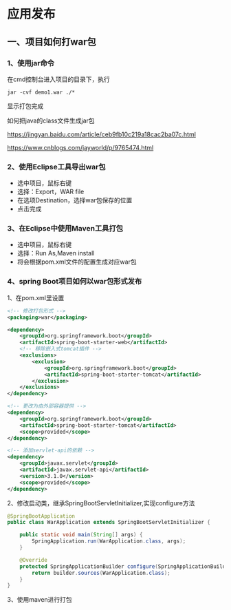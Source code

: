 # 应用发布

## 一、项目如何打war包

### 1、使用jar命令

在cmd控制台进入项目的目录下，执行

```log
jar -cvf demo1.war ./*
```

显示打包完成

如何把java的class文件生成jar包

<https://jingyan.baidu.com/article/ceb9fb10c219a18cac2ba07c.html>

<https://www.cnblogs.com/jayworld/p/9765474.html>

### 2、使用Eclipse工具导出war包

- 选中项目，鼠标右键
- 选择：Export，WAR file
- 在选项Destination，选择war包保存的位置
- 点击完成

### 3、在Eclipse中使用Maven工具打包

- 选中项目，鼠标右键
- 选择：Run As,Maven install
- 将会根据pom.xml文件的配置生成对应war包

### 4、spring Boot项目如何以war包形式发布

1、在pom.xml里设置

```xml
<!-- 修改打包形式 -->
<packaging>war</packaging>

<dependency>
    <groupId>org.springframework.boot</groupId>
    <artifactId>spring-boot-starter-web</artifactId>
    <!-- 移除嵌入式tomcat插件 -->
    <exclusions>
        <exclusion>
            <groupId>org.springframework.boot</groupId>
            <artifactId>spring-boot-starter-tomcat</artifactId>
        </exclusion>
    </exclusions>
</dependency>

<!-- 更改为由外部容器提供 -->
<dependency>
    <groupId>org.springframework.boot</groupId>
    <artifactId>spring-boot-starter-tomcat</artifactId>
    <scope>provided</scope>
</dependency>

<!-- 添加servlet-api的依赖 -->
<dependency>
    <groupId>javax.servlet</groupId>
    <artifactId>javax.servlet-api</artifactId>
    <version>3.1.0</version>
    <scope>provided</scope>
</dependency>
```

2、修改启动类，继承SpringBootServletInitializer,实现configure方法

```java
@SpringBootApplication
public class WarApplication extends SpringBootServletInitializer {

    public static void main(String[] args) {
        SpringApplication.run(WarApplication.class, args);
    }

    @Override
    protected SpringApplicationBuilder configure(SpringApplicationBuilder builder) {
        return builder.sources(WarApplication.class);
    }
}
```

3、使用maven进行打包
